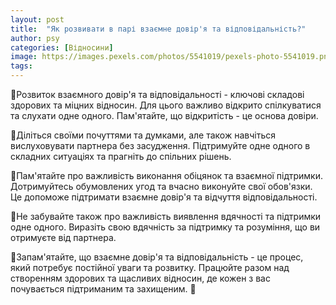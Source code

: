 ```yaml
---
layout: post
title:  "Як розвивати в парі взаємне довір'я та відповідальність?"
author: psy
categories: [Відносини]
image: https://images.pexels.com/photos/5541019/pexels-photo-5541019.png?auto=compress&cs=tinysrgb&fit=crop&h=627&w=1200
tags: 
---
```


🌟Розвиток взаємного довір'я та відповідальності - ключові складові здорових та міцних відносин. Для цього важливо відкрито спілкуватися та слухати одне одного. Пам'ятайте, що відкритість - це основа довіри. 

🌟Діліться своїми почуттями та думками, але також навчіться вислуховувати партнера без засудження. Підтримуйте одне одного в складних ситуаціях та прагніть до спільних рішень.

🌟Пам'ятайте про важливість виконання обіцянок та взаємної підтримки. Дотримуйтесь обумовлених угод та вчасно виконуйте свої обов'язки. Це допоможе підтримати взаємне довір'я та відчуття відповідальності.

🌟Не забувайте також про важливість виявлення вдячності та підтримки одне одного. Виразіть свою вдячність за підтримку та розуміння, що ви отримуєте від партнера.

🌟Запам'ятайте, що взаємне довір'я та відповідальність - це процес, який потребує постійної уваги та розвитку. Працюйте разом над створенням здорових та щасливих відносин, де кожен з вас почувається підтриманим та захищеним. 🌺


